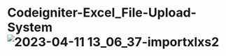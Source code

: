 # Codeigniter-Excel_File-Upload-System![2023-04-11 13_06_37-importxlxs2](https://user-images.githubusercontent.com/62791323/231082754-84c4dc92-62a0-412b-acbc-c7fe3f3c16e7.png)
